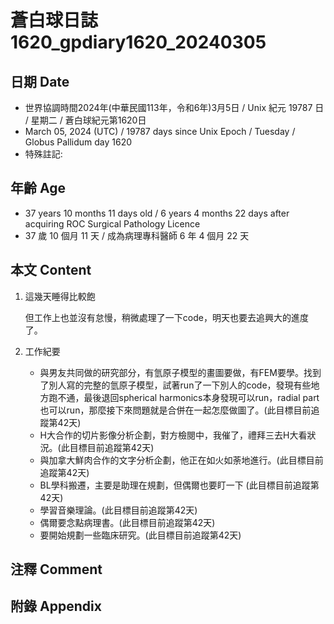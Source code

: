 [_metadata_:encoding]: - "utf-8"
[_metadata_:language]: - "zh-Hant-TW"
[_metadata_:fileformat]: - "markdown"
[_metadata_:MIME_type]: - "text/plain"
[_metadata_:markdown_version]: - "commonmark version 0.30"
[_metadata_:markdown_spec]: - "https://spec.commonmark.org/0.30/"

# 蒼白球日誌1620_gpdiary1620_20240305 #

## 日期 Date ##

* 世界協調時間2024年(中華民國113年，令和6年)3月5日 / Unix 紀元 19787 日 / 星期二 / 蒼白球紀元第1620日
* March 05, 2024 (UTC) / 19787 days since Unix Epoch / Tuesday / Globus Pallidum day 1620
* 特殊註記:

## 年齡 Age ##

* 37 years 10 months 11 days old / 6 years 4 months 22 days after acquiring ROC Surgical Pathology Licence
* 37 歲 10 個月 11 天 / 成為病理專科醫師 6 年 4 個月 22 天

## 本文 Content ##

1. 這幾天睡得比較飽

    但工作上也並沒有怠慢，稍微處理了一下code，明天也要去追興大的進度了。

    
2. 工作紀要

   - 與男友共同做的研究部分，有氫原子模型的畫圖要做，有FEM要學。找到了別人寫的完整的氫原子模型，試著run了一下別人的code，發現有些地方跑不通，最後退回spherical harmonics本身發現可以run，radial part也可以run，那麼接下來問題就是合併在一起怎麼做圖了。(此目標目前追蹤第42天)
   - H大合作的切片影像分析企劃，對方檢閱中，我催了，禮拜三去H大看狀況。(此目標目前追蹤第42天)
   - 與加拿大鮮肉合作的文字分析企劃，他正在如火如荼地進行。(此目標目前追蹤第42天)
   - BL學科搬遷，主要是助理在規劃，但偶爾也要盯一下 (此目標目前追蹤第42天)
   - 學習音樂理論。(此目標目前追蹤第42天)
   - 偶爾要念點病理書。(此目標目前追蹤第42天)
   - 要開始規劃一些臨床研究。(此目標目前追蹤第42天)

## 注釋 Comment ##


## 附錄 Appendix ##

